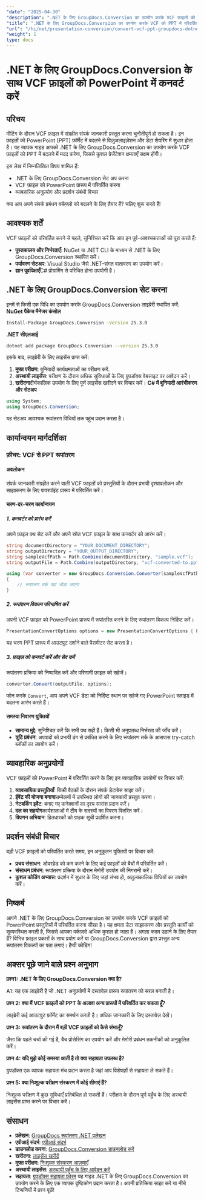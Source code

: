 ```yaml
---
"date": "2025-04-30"
"description": ".NET के लिए GroupDocs.Conversion का उपयोग करके VCF फ़ाइलों को PowerPoint प्रस्तुतियों में सहजता से परिवर्तित करना सीखें। यह मार्गदर्शिका सेटअप, कार्यान्वयन और व्यावहारिक अनुप्रयोगों को शामिल करती है।"
"title": ".NET के लिए GroupDocs.Conversion का उपयोग करके VCF को PPT में परिवर्तित करें एक व्यापक गाइड"
"url": "/hi/net/presentation-conversion/convert-vcf-ppt-groupdocs-dotnet/"
"weight": 1
type: docs
---
```

# .NET के लिए GroupDocs.Conversion के साथ VCF फ़ाइलों को PowerPoint में कनवर्ट करें
## परिचय
मीटिंग के दौरान VCF फ़ाइल में संग्रहीत संपर्क जानकारी प्रस्तुत करना चुनौतीपूर्ण हो सकता है। इन फ़ाइलों को PowerPoint (PPT) फ़ॉर्मेट में बदलने से विज़ुअलाइज़ेशन और डेटा शेयरिंग में सुधार होता है। यह व्यापक गाइड आपको .NET के लिए GroupDocs.Conversion का उपयोग करके VCF फ़ाइलों को PPT में बदलने में मदद करेगा, जिससे कुशल प्रेजेंटेशन क्षमताएँ सक्षम होंगी।

इस लेख में निम्नलिखित विषय शामिल हैं:
- .NET के लिए GroupDocs.Conversion सेट अप करना
- VCF फ़ाइल को PowerPoint प्रारूप में परिवर्तित करना
- व्यावहारिक अनुप्रयोग और प्रदर्शन संबंधी विचार

क्या आप अपने संपर्क प्रबंधन वर्कफ़्लो को बदलने के लिए तैयार हैं? चलिए शुरू करते हैं!
## आवश्यक शर्तें
VCF फ़ाइलों को परिवर्तित करने से पहले, सुनिश्चित करें कि आप इन पूर्व-आवश्यकताओं को पूरा करते हैं:
- **पुस्तकालय और निर्भरताएँ**: NuGet या .NET CLI के माध्यम से .NET के लिए GroupDocs.Conversion स्थापित करें।
- **पर्यावरण सेटअप**: Visual Studio जैसे .NET-संगत वातावरण का उपयोग करें।
- **ज्ञान पूर्वापेक्षाएँ**C# प्रोग्रामिंग से परिचित होना उपयोगी है।
## .NET के लिए GroupDocs.Conversion सेट करना
इनमें से किसी एक विधि का उपयोग करके GroupDocs.Conversion लाइब्रेरी स्थापित करें:
**NuGet पैकेज मैनेजर कंसोल**
```bash
Install-Package GroupDocs.Conversion -Version 25.3.0
```
**.NET सीएलआई**
```bash
dotnet add package GroupDocs.Conversion --version 25.3.0
```
इसके बाद, लाइब्रेरी के लिए लाइसेंस प्राप्त करें:
1. **मुफ्त परीक्षण**: बुनियादी कार्यक्षमताओं का परीक्षण करें.
2. **अस्थायी लाइसेंस**: परीक्षण के दौरान अधिक सुविधाओं के लिए ग्रुपडॉक्स वेबसाइट पर आवेदन करें।
3. **खरीदना**दीर्घकालिक उपयोग के लिए पूर्ण लाइसेंस खरीदने पर विचार करें।
**C# में बुनियादी आरंभीकरण और सेटअप**
```csharp
using System;
using GroupDocs.Conversion;
```
यह सेटअप आवश्यक रूपांतरण विधियों तक पहुंच प्रदान करता है।
## कार्यान्वयन मार्गदर्शिका
### फ़ीचर: VCF से PPT रूपांतरण
#### अवलोकन
संपर्क जानकारी संग्रहीत करने वाली VCF फाइलों को प्रस्तुतियों के दौरान प्रभावी दृश्यावलोकन और साझाकरण के लिए पावरपॉइंट प्रारूप में परिवर्तित करें।
#### चरण-दर-चरण कार्यान्वयन
##### 1. कनवर्टर को प्रारंभ करें
अपने फ़ाइल पथ सेट करें और अपने स्रोत VCF फ़ाइल के साथ कनवर्टर को आरंभ करें।
```csharp
string documentDirectory = "YOUR_DOCUMENT_DIRECTORY";
string outputDirectory = "YOUR_OUTPUT_DIRECTORY";
string sampleVcfPath = Path.Combine(documentDirectory, "sample.vcf");
string outputFile = Path.Combine(outputDirectory, "vcf-converted-to.ppt");

using (var converter = new GroupDocs.Conversion.Converter(sampleVcfPath))
{
    // रूपांतरण तर्क यहां जोड़ा जाएगा
}
```
##### 2. रूपांतरण विकल्प परिभाषित करें
अपनी VCF फ़ाइल को PowerPoint प्रारूप में रूपांतरित करने के लिए रूपांतरण विकल्प निर्दिष्ट करें।
```csharp
PresentationConvertOptions options = new PresentationConvertOptions { Format = GroupDocs.Conversion.FileTypes.PresentationFileType.Ppt };
```
यह चरण PPT प्रारूप में आउटपुट दर्शाने वाले पैरामीटर सेट करता है।
##### 3. फ़ाइल को कनवर्ट करें और सेव करें
रूपांतरण प्रक्रिया को निष्पादित करें और परिणामी फ़ाइल को सहेजें।
```csharp
converter.Convert(outputFile, options);
```
फोन करके `Convert`, आप अपने VCF डेटा को निर्दिष्ट स्थान पर सहेजे गए PowerPoint स्लाइड में बदलना आरंभ करते हैं।
#### समस्या निवारण युक्तियों
- **सामान्य मुद्दे**: सुनिश्चित करें कि सभी पथ सही हैं। किसी भी अनुपलब्ध निर्भरता की जाँच करें।
- **त्रुटि प्रबंधन**: अपवादों को प्रभावी ढंग से प्रबंधित करने के लिए रूपांतरण तर्क के आसपास try-catch ब्लॉकों का उपयोग करें।
## व्यावहारिक अनुप्रयोगों
VCF फ़ाइलों को PowerPoint में परिवर्तित करने के लिए इन व्यावहारिक उपयोगों पर विचार करें:
1. **व्यावसायिक प्रस्तुतियाँ**: बिक्री बैठकों के दौरान संपर्क डेटाबेस साझा करें।
2. **ईवेंट की योजना बनाना**सम्मेलनों में उपस्थित लोगों की जानकारी प्रस्तुत करना।
3. **नेटवर्किंग इवेंट**: बनाए गए कनेक्शनों का दृश्य सारांश प्रदान करें।
4. **दल का सहयोग**कार्यशालाओं में टीम के सदस्यों का विवरण वितरित करें।
5. **विपणन अभियान**: हितधारकों को ग्राहक सूची प्रदर्शित करना।
## प्रदर्शन संबंधी विचार
बड़ी VCF फ़ाइलों को परिवर्तित करते समय, इन अनुकूलन युक्तियों पर विचार करें:
- **प्रचय संसाधन**: ओवरहेड को कम करने के लिए कई फ़ाइलों को बैचों में परिवर्तित करें।
- **संसाधन प्रबंधन**: रूपांतरण प्रक्रिया के दौरान मेमोरी उपयोग की निगरानी करें।
- **कुशल कोडिंग अभ्यास**: प्रदर्शन में सुधार के लिए जहां संभव हो, अतुल्यकालिक विधियों का उपयोग करें।
## निष्कर्ष
आपने .NET के लिए GroupDocs.Conversion का उपयोग करके VCF फ़ाइलों को PowerPoint प्रस्तुतियों में परिवर्तित करना सीखा है। यह क्षमता डेटा साझाकरण और प्रस्तुति कार्यों को सुव्यवस्थित करती है, जिससे आपका वर्कफ़्लो अधिक कुशल हो जाता है।
अगला कदम उठाने के लिए तैयार हैं? विभिन्न फ़ाइल प्रकारों के साथ प्रयोग करें या GroupDocs.Conversion द्वारा प्रस्तुत अन्य रूपांतरण विकल्पों का पता लगाएं। हैप्पी कोडिंग!
## अक्सर पूछे जाने वाले प्रश्न अनुभाग

**प्रश्न1: .NET के लिए GroupDocs.Conversion क्या है?**

A1: यह एक लाइब्रेरी है जो .NET अनुप्रयोगों में दस्तावेज़ प्रारूप रूपांतरण को सरल बनाती है।

**प्रश्न 2: क्या मैं VCF फ़ाइलों को PPT के अलावा अन्य प्रारूपों में परिवर्तित कर सकता हूँ?**

लाइब्रेरी कई आउटपुट फ़ॉर्मेट का समर्थन करती है। अधिक जानकारी के लिए दस्तावेज़ देखें।

**प्रश्न 3: रूपांतरण के दौरान मैं बड़ी VCF फ़ाइलों को कैसे संभालूँ?**

जैसा कि पहले चर्चा की गई है, बैच प्रोसेसिंग का उपयोग करें और मेमोरी प्रबंधन तकनीकों को अनुकूलित करें।

**प्रश्न 4: यदि मुझे कोई समस्या आती है तो क्या सहायता उपलब्ध है?**

ग्रुपडॉक्स एक व्यापक सहायता मंच प्रदान करता है जहां आप विशेषज्ञों से सहायता ले सकते हैं।

**प्रश्न 5: क्या निःशुल्क परीक्षण संस्करण में कोई सीमाएं हैं?**

निःशुल्क परीक्षण में कुछ सुविधाएँ प्रतिबंधित हो सकती हैं। परीक्षण के दौरान पूर्ण पहुँच के लिए अस्थायी लाइसेंस प्राप्त करने पर विचार करें।

## संसाधन
- **प्रलेखन**: [GroupDocs रूपांतरण .NET प्रलेखन](https://docs.groupdocs.com/conversion/net/)
- **एपीआई संदर्भ**: [एपीआई संदर्भ](https://reference.groupdocs.com/conversion/net/)
- **डाउनलोड करना**: [GroupDocs.Conversion डाउनलोड करें](https://releases.groupdocs.com/conversion/net/)
- **खरीदना**: [लाइसेंस खरीदें](https://purchase.groupdocs.com/buy)
- **मुफ्त परीक्षण**: [निःशुल्क संस्करण आज़माएँ](https://releases.groupdocs.com/conversion/net/)
- **अस्थायी लाइसेंस**: [अस्थायी पहुँच के लिए आवेदन करें](https://purchase.groupdocs.com/temporary-license/)
- **सहायता**: [ग्रुपडॉक्स सहायता फ़ोरम](https://forum.groupdocs.com/c/conversion/10)
यह गाइड .NET के लिए GroupDocs.Conversion का उपयोग करने के लिए एक व्यापक दृष्टिकोण प्रदान करता है। अपनी प्रतिक्रिया साझा करें या नीचे टिप्पणियों में प्रश्न पूछें!